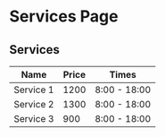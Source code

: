 # Services Page


## Services

| Name      | Price | Times        |
|-----------|-------|--------------|
| Service 1 | 1200  | 8:00 - 18:00 |
| Service 2 | 1300  | 8:00 - 18:00 |
| Service 3 | 900   | 8:00 - 18:00 |
